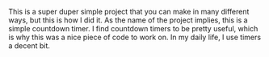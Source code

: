 This is a super duper simple project that you can make in many different ways, but this is how I did it. As the name of the project implies, this is a simple countdown timer. I find countdown timers to be pretty useful, which is why this was a nice piece of code to work on.
In my daily life, I use timers a decent bit. 
